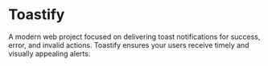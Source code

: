 # Toastify
A modern web project focused on delivering toast notifications for success, error, and invalid actions. Toastify ensures your users receive timely and visually appealing alerts.
